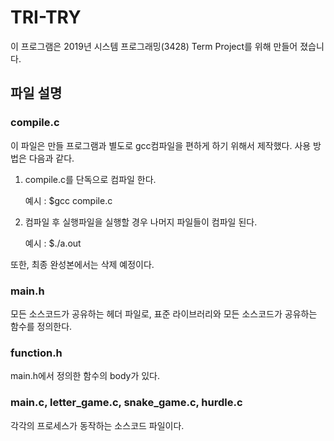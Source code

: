 # TRI-TRY
이 프로그램은 2019년 시스템 프로그래밍(3428) Term Project를 위해 만들어 졌습니다.

## 파일 설명

### compile.c
이 파일은 만들 프로그램과 별도로 gcc컴파일을 편하게 하기 위해서 제작했다.
사용 방법은 다음과 같다.

1. compile.c를 단독으로 컴파일 한다.

    예시 : $gcc compile.c
    
2. 컴파일 후 실행파일을 실행할 경우 나머지 파일들이 컴파일 된다.

    예시 : $./a.out

또한, 최종 완성본에서는 삭제 예정이다.

### main.h
모든 소스코드가 공유하는 헤더 파일로, 표준 라이브러리와 모든 소스코드가 공유하는 함수를 정의한다.

### function.h
main.h에서 정의한 함수의 body가 있다.

### main.c, letter_game.c, snake_game.c, hurdle.c
각각의 프로세스가 동작하는 소스코드 파일이다.
